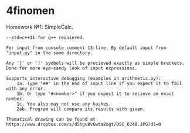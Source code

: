 # 4finomen
Homework №1: SimpleCalc.

	--std=c++11 for g++ requiered.

	For input from console comment 13-line.	By default input from "input.py" in the same directory.

	Any '[' or ']' symbols will be precieved exactly as simple brackets. Done for more eye-candy look of input expressions.

	Supports interactive debugging (examples in arithmetic.py):
		1a. Type "##" in the end of input line if you expect it to fail with any error.
		1b. Or type "#<number>" if you expect it to recieve an exact number.
		1c. You also may not use any hashes.
		2ab. Program will compare its results with given.
		
	Thematical drawing can be found at https://www.dropbox.com/s/d5hgu8v6wta2ogt/DSC_0348.JPG?dl=0
